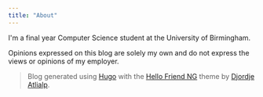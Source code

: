 ```yaml
---
title: "About"
---
```


I'm a final year Computer Science student at the University of Birmingham.

Opinions expressed on this blog are solely my own and do not express the views or opinions of my employer.

>Blog generated using [Hugo](https://gohugo.io/) with the [Hello Friend NG](https://github.com/rhazdon/hugo-theme-hello-friend-ng) theme by [Djordje Atlialp](https://github.com/rhazdon/).
